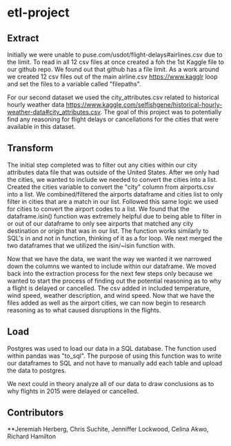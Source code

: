 # etl-project

## Extract

Initially we were unable to puse.com/usdot/flight-delays#airlines.csv due to the limit. To read in all 12 csv files at once created a foh the 1st Kaggle file to our github repo. We found out that github has a file limit. As a work around we created 12 csv files out of the main airline.csv https://www.kagglr loop and set the files to a variable called "filepaths".

For our second dataset we used the city_attributes.csv related to historical hourly weather data https://www.kaggle.com/selfishgene/historical-hourly-weather-data#city_attributes.csv. The goal of this project was to potentially find any reasoning for flight delays or cancellations for the cities that were available in this dataset.

## Transform

The initial step completed was to filter out any cities within our city attributes data file that was outside of the United States. After we only had the cities, we wanted to include we needed to convert the cities into a list. Created the cities variable to convert the "city" column from airports.csv into a list. We combined/filtered the airports dataframe and cities list to only filter in cities that are a match in our list. Followed this same logic we used for cities to convert the airport codes to a list. We found that the dataframe.isin() function was extremely helpful due to being able to filter in or out of our dataframe to only see airports that matched any city destination or origin that was in our list. The function works similarly to SQL's in and not in function, thinking of it as a for loop. We next merged the two dataframes that we utilized the isin/~isin function with.

Now that we have the data, we want the way we wanted it we narrowed down the columns we wanted to include within our dataframe. We moved back into the extraction process for the next few steps only because we wanted to start the process of finding out the potential reasoning as to why a flight is delayed or cancelled. The csv added in included temperature, wind speed, weather description, and wind speed. Now that we have the files added as well as the airport cities, we can now begin to research reasoning as to what caused disruptions in the flights.

## Load

Postgres was used to load our data in a SQL database. The function used within pandas was "to_sql". The purpose of using this function was to write our dataframes to SQL and not have to manually add each table and upload the data to postgres.

We next could in theory analyze all of our data to draw conclusions as to why flights in 2015 were delayed or cancelled.

## Contributors
**Jeremiah Herberg, Chris Suchite, Jenniffer Lockwood, Celina Akwo, Richard Hamilton
